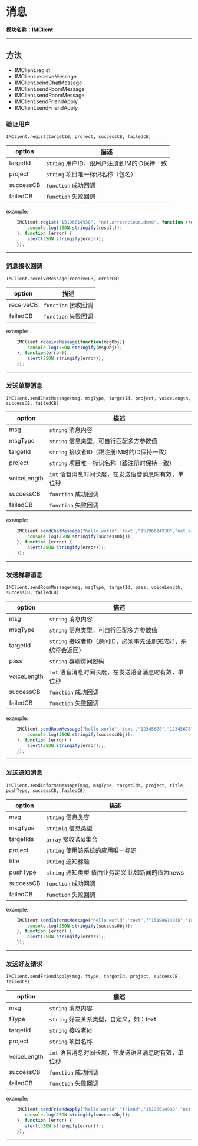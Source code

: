 # 消息
**模块名称：IMClient**

****

## 方法
* IMClient.regist
* IMClient.receiveMessage
* IMClient.sendChatMessage
* IMClient.sendRoomMessage
* IMClient.sendRoomMessage
* IMClient.sendFriendApply
* IMClient.sendFriendApply

### 验证用户
`IMClient.regist(targetId, project, successCB, failedCB)`

option | 描述
--- | ---
targetId | `string` 用户ID，跟用户注册到IM的ID保持一致
project | `string` 项目唯一标识名称（包名）
successCB | `function` 成功回调
failedCB | `function` 失败回调

example:

```js
    IMClient.regist("15196614938", "net.arrcencloud.demo", function (result) {
        console.log(JSON.stringify(result));
    }, function (error) {
        alert(JSON.stringify(error));
    });
```

****

### 消息接收回调
`IMClient.receiveMessage(receiveCB, errorCB)`

option | 描述
--- | ---
receiveCB | `function` 接收回调
failedCB | `function` 失败回调

example:

```js
    IMClient.receiveMessage(function(msgObj){
        console.log(JSON.stringify(msgObj));
    }, function(error){
        alert(JSON.stringify(error));
    });
```

****

### 发送单聊消息
`IMClient.sendChatMessage(msg, msgType, targetId, project, voiceLength, successCB, failedCB)`

option | 描述
--- | ---
msg | `string` 消息内容
msgType | `string` 信息类型，可自行匹配多方参数值
targetId | `string` 接收者ID（跟注册IM时的ID保持一致）
project | `string` 项目唯一标识名称（跟注册时保持一致）
voiceLength | `int` 语音消息时间长度，在发送语音消息时有效，单位秒
successCB | `function` 成功回调
failedCB | `function` 失败回调

example:

```js
    IMClient.sendChatMessage("hello world",'text',"15196614938","net.arrcencloud.demo",0,function (successObj) {
        console.log(JSON.stringify(successObj));
    }, function (error) {
        alert(JSON.stringify(error));;
    });
```

****

### 发送群聊消息
`IMClient.sendRoomMessage(msg, msgType, targetId, pass, voiceLength, successCB, failedCB)`

option | 描述
--- | ---
msg | `string` 消息内容
msgType | `string` 信息类型，可自行匹配多方参数值
targetId | `string` 接收者ID（房间ID，必须事先注册完成好，系统将会返回）
pass | `string` 群聊房间密码
voiceLength | `int` 语音消息时间长度，在发送语音消息时有效，单位秒
successCB | `function` 成功回调
failedCB | `function` 失败回调

example:

```js
    IMClient.sendRoomMessage("hello world",'text',"12345678","12345678",0,function (successObj) {
        console.log(JSON.stringify(successObj));
    }, function (error) {
        alert(JSON.stringify(error));;
    });
```

****

### 发送通知消息
`IMClient.sendInformsMessage(msg, msgType, targetIds, project, title, pushType, successCB, failedCB)`

option | 描述
--- | ---
msg | `string` 信息类容
msgType | `strinig` 信息类型
targetIds | `array` 接收者Id集合
project | `string` 使用该系统的应用唯一标识
title | `string` 通知标题
pushType | `string` 通知类型 值由业务定义 比如新闻的值为news
successCB | `function` 成功回调
failedCB | `function` 失败回调

example:

```js
    IMClient.sendInformsMessage("hello world",'text',["15196614938","18381674033"],"net.arrcencloud.demo",'通知标题', 'NEWS', function (successObj) {
        console.log(JSON.stringify(successObj));
    }, function (error) {
        alert(JSON.stringify(error));;
    });
```

****

### 发送好友请求
`IMClient.sendFriendApply(msg, ftype, targetId, project, successCB, failedCB)`

option | 描述
--- | ---
msg | `string` 消息内容
fType | `string` 好友关系类型，自定义，如：text
targetId | `string` 接收者Id
project | `string` 项目名称
voiceLength | `int` 语音消息时间长度，在发送语音消息时有效，单位秒
successCB | `function` 成功回调
failedCB | `function` 失败回调

example:

```js
    IMClient.sendFriendApply("hello world","friend","15196614938","net.arrcencloud.demo",function (successObj) {
       console.log(JSON.stringify(successObj));
    }, function (error) {
       alert(JSON.stringify(error));;
    });
```

****

